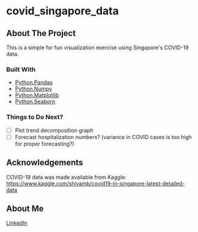 <!-- header shields -->

# covid_singapore_data
<!--ABOUT THE PROJECT-->
## About The Project
This is a simple for fun visualization exercise using Singapore's COVID-19 data.

### Built With
* [Python.Pandas](https://pandas.pydata.org/)
* [Python.Numpy](https://numpy.org/)
* [Python.Matplotlib](https://matplotlib.org/)
* [Python.Seaborn](https://seaborn.pydata.org/)

### Things to Do Next? 
- [ ] Plot trend decomposition graph
- [ ] Forecast hospitalization numbers? (variance in COVID cases is too high for proper forecasting?)

<!-- ACKNOWLEDGEMENTS-->
## Acknowledgements
COVID-19 data was made available from Kaggle: https://www.kaggle.com/shivamb/covid19-in-singapore-latest-detailed-data

<!-- ME -->
## About Me
[LinkedIn](https://www.linkedin.com/in/xiao-dong-yan/)
